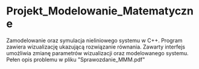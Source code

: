 # Projekt_Modelowanie_Matematyczne
Zamodelowanie oraz symulacja nieliniowego systemu w C++. Program zawiera wizualizację ukazującą rozwiązanie równania. Zawarty interfejs umożliwia zmianę parametrów wizualizacji oraz modelowanego systemu. Pełen opis problemu w pliku "Sprawozdanie_MMM.pdf"

